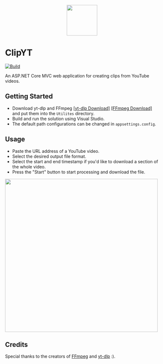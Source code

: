 <p align="center">
  <img height="100" src="https://github.com/pawelptak/clip-yt/assets/52631916/5f6176d5-a57d-4095-bd4d-9f6405b457c3">
</p>

# ClipYT
[![Build](https://github.com/pawelptak/clip-yt/actions/workflows/build.yml/badge.svg?branch=main)](https://github.com/pawelptak/clip-yt/actions/workflows/build.yml)

An ASP.NET Core MVC web application for creating clips from YouTube videos.

## Getting Started
- Download yt-dlp and FFmpeg [[yt-dlp Download]](https://github.com/yt-dlp/yt-dlp/releases/latest) [[FFmpeg Download]](https://ffmpeg.org/download.html) and put them into the `Utilites` directory.
- Build and run the solution using Visual Studio.
- The default path configurations can be changed in `appsettings.config`.

## Usage
- Paste the URL address of a YouTube video.
- Select the desired output file format.
- Select the start and end timestamp if you'd like to download a section of the whole video.
- Press the "Start" button to start processing and download the file.

 <img height="500" src="https://github.com/pawelptak/clip-yt/assets/52631916/b1d956f8-bf3d-4a20-9e57-cbc239e9e090">


## Credits
Special thanks to the creators of [FFmpeg](https://ffmpeg.org/) and [yt-dlp](https://github.com/yt-dlp/yt-dlp) :).
